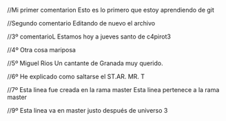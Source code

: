 //Mi primer comentarion
Esto es lo primero que estoy aprendiendo de git

//Segundo comentario
Editando de nuevo el archivo

//3º comentarioL
Estamos hoy a jueves santo de c4pirot3

//4º
Otra cosa mariposa

//5º Miguel Rios
Un cantante de Granada muy querido.

//6º He explicado como saltarse el ST.AR.
MR. T

//7º Esta linea fue creada en la rama master
Esta linea pertenece a la rama master

//9º Esta linea va en master justo después de universo 3
